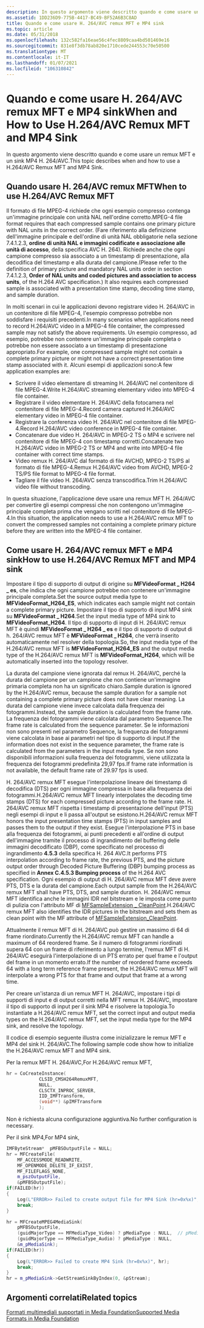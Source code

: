 ```yaml
---
description: In questo argomento viene descritto quando e come usare un remux MFT e un sink MP4 H. 264/AVC.
ms.assetid: 1DD236D9-775B-4417-BC49-BF52A6B3C8AD
title: Quando e come usare H. 264/AVC remux MFT e MP4 sink
ms.topic: article
ms.date: 05/31/2018
ms.openlocfilehash: 132c582fa16eae56c4fec8809caa4bd501469e16
ms.sourcegitcommit: 831e8f3db78ab820e1710cede244553c70e50500
ms.translationtype: MT
ms.contentlocale: it-IT
ms.lasthandoff: 01/07/2021
ms.locfileid: "106310842"
---
```

# <a name="when-and-how-to-use-h264avc-remux-mft-and-mp4-sink"></a><span data-ttu-id="81013-103">Quando e come usare H. 264/AVC remux MFT e MP4 sink</span><span class="sxs-lookup"><span data-stu-id="81013-103">When and How to Use H.264/AVC Remux MFT and MP4 Sink</span></span>

<span data-ttu-id="81013-104">In questo argomento viene descritto quando e come usare un remux MFT e un sink MP4 H. 264/AVC.</span><span class="sxs-lookup"><span data-stu-id="81013-104">This topic describes when and how to use a H.264/AVC Remux MFT and MP4 Sink.</span></span>

## <a name="when-to-use-h264avc-remux-mft"></a><span data-ttu-id="81013-105">Quando usare H. 264/AVC remux MFT</span><span class="sxs-lookup"><span data-stu-id="81013-105">When to use H.264/AVC Remux MFT</span></span>

<span data-ttu-id="81013-106">Il formato di file MPEG-4 richiede che ogni esempio compresso contenga un'immagine principale con unità NAL nell'ordine corretto.</span><span class="sxs-lookup"><span data-stu-id="81013-106">MPEG-4 file format requires that each compressed sample contains one primary picture with NAL units in the correct order.</span></span> <span data-ttu-id="81013-107">(Fare riferimento alla definizione dell'immagine principale e dell'ordine di unità NAL obbligatorie nella sezione 7.4.1.2.3, **ordine di unità NAL e immagini codificate e associazione alle unità di accesso**, della specifica AVC H. 264). Richiede anche che ogni campione compresso sia associato a un timestamp di presentazione, alla decodifica del timestamp e alla durata del campione.</span><span class="sxs-lookup"><span data-stu-id="81013-107">(Please refer to the definition of primary picture and mandatory NAL units order in section 7.4.1.2.3, **Order of NAL units and coded pictures and association to access units**, of the H.264 AVC specification.) It also requires each compressed sample is associated with a presentation time stamp, decoding time stamp, and sample duration.</span></span>

<span data-ttu-id="81013-108">In molti scenari in cui le applicazioni devono registrare video H. 264/AVC in un contenitore di file MPEG-4, l'esempio compresso potrebbe non soddisfare i requisiti precedenti.</span><span class="sxs-lookup"><span data-stu-id="81013-108">In many scenarios when applications need to record H.264/AVC video in a MPEG-4 file container, the compressed sample may not satisfy the above requirements.</span></span> <span data-ttu-id="81013-109">Un esempio compresso, ad esempio, potrebbe non contenere un'immagine principale completa o potrebbe non essere associato a un timestamp di presentazione appropriato.</span><span class="sxs-lookup"><span data-stu-id="81013-109">For example, one compressed sample might not contain a complete primary picture or might not have a correct presentation time stamp associated with it.</span></span> <span data-ttu-id="81013-110">Alcuni esempi di applicazioni sono:</span><span class="sxs-lookup"><span data-stu-id="81013-110">A few application examples are:</span></span>

-   <span data-ttu-id="81013-111">Scrivere il video elementare di streaming H. 264/AVC nel contenitore di file MPEG-4.</span><span class="sxs-lookup"><span data-stu-id="81013-111">Write H.264/AVC streaming elementary video into MPEG-4 file container.</span></span>
-   <span data-ttu-id="81013-112">Registrare il video elementare H. 264/AVC della fotocamera nel contenitore di file MPEG-4.</span><span class="sxs-lookup"><span data-stu-id="81013-112">Record camera captured H.264/AVC elementary video in MPEG-4 file container.</span></span>
-   <span data-ttu-id="81013-113">Registrare la conferenza video H. 264/AVC nel contenitore di file MPEG-4.</span><span class="sxs-lookup"><span data-stu-id="81013-113">Record H.264/AVC video conference in MPEG-4 file container.</span></span>
-   <span data-ttu-id="81013-114">Concatenare due video H. 264/AVC in MPEG-2 TS o MP4 e scrivere nel contenitore di file MPEG-4 con timestamp corretti.</span><span class="sxs-lookup"><span data-stu-id="81013-114">Concatenate two H.264/AVC video in MPEG-2 TS or MP4 and write into MPEG-4 file container with correct time stamps.</span></span>
-   <span data-ttu-id="81013-115">Video remux H. 264/AVC dal formato di file AVCHD, MPEG-2 TS/PS al formato di file MPEG-4.</span><span class="sxs-lookup"><span data-stu-id="81013-115">Remux H.264/AVC video from AVCHD, MPEG-2 TS/PS file format to MPEG-4 file format.</span></span>
-   <span data-ttu-id="81013-116">Tagliare il file video H. 264/AVC senza transcodifica.</span><span class="sxs-lookup"><span data-stu-id="81013-116">Trim H.264/AVC video file without transcoding.</span></span>

<span data-ttu-id="81013-117">In questa situazione, l'applicazione deve usare una remux MFT H. 264/AVC per convertire gli esempi compressi che non contengono un'immagine principale completa prima che vengano scritti nel contenitore di file MPEG-4.</span><span class="sxs-lookup"><span data-stu-id="81013-117">In this situation, the application needs to use a H.264/AVC remux MFT to convert the compressed samples not containing a complete primary picture before they are written into the MPEG-4 file container.</span></span>

## <a name="how-to-use-h264avc-remux-mft-and-mp4-sink"></a><span data-ttu-id="81013-118">Come usare H. 264/AVC remux MFT e MP4 sink</span><span class="sxs-lookup"><span data-stu-id="81013-118">How to use H.264/AVC Remux MFT and MP4 sink</span></span>

<span data-ttu-id="81013-119">Impostare il tipo di supporto di output di origine su **MFVideoFormat \_ H264 \_ es**, che indica che ogni campione potrebbe non contenere un'immagine principale completa.</span><span class="sxs-lookup"><span data-stu-id="81013-119">Set the source output media type to **MFVideoFormat\_H264\_ES**, which indicates each sample might not contain a complete primary picture.</span></span> <span data-ttu-id="81013-120">Impostare il tipo di supporto di input MP4 sink su **MFVideoFormat \_ H264**.</span><span class="sxs-lookup"><span data-stu-id="81013-120">Set the input media type of MP4 sink to **MFVideoFormat\_H264**.</span></span> <span data-ttu-id="81013-121">Il tipo di supporto di input di H. 264/AVC remux MFT è quindi **MFVideoFormat \_ H264 \_ es** e il tipo di supporto di output di h. 264/AVC remux MFT è **MFVideoFormat \_ H264**, che verrà inserito automaticamente nel resolver della topologia.</span><span class="sxs-lookup"><span data-stu-id="81013-121">So, the input media type of the H.264/AVC remux MFT is **MFVideoFormat\_H264\_ES** and the output media type of the H.264/AVC remux MFT is **MFVideoFormat\_H264**, which will be automatically inserted into the topology resolver.</span></span>

<span data-ttu-id="81013-122">La durata del campione viene ignorata dal remux H. 264/AVC, perché la durata del campione per un campione che non contiene un'immagine primaria completa non ha un significato chiaro.</span><span class="sxs-lookup"><span data-stu-id="81013-122">Sample duration is ignored by the H.264/AVC remux, because the sample duration for a sample not containing a complete primary picture does not have clear meaning.</span></span> <span data-ttu-id="81013-123">La durata del campione viene invece calcolata dalla frequenza dei fotogrammi.</span><span class="sxs-lookup"><span data-stu-id="81013-123">Instead, the sample duration is calculated from the frame rate.</span></span> <span data-ttu-id="81013-124">La frequenza dei fotogrammi viene calcolata dal parametro Sequence.</span><span class="sxs-lookup"><span data-stu-id="81013-124">The frame rate is calculated from the sequence parameter.</span></span> <span data-ttu-id="81013-125">Se le informazioni non sono presenti nel parametro Sequence, la frequenza dei fotogrammi viene calcolata in base ai parametri nel tipo di supporto di input.</span><span class="sxs-lookup"><span data-stu-id="81013-125">If the information does not exist in the sequence parameter, the frame rate is calculated from the parameters in the input media type.</span></span> <span data-ttu-id="81013-126">Se non sono disponibili informazioni sulla frequenza dei fotogrammi, viene utilizzata la frequenza dei fotogrammi predefinita 29,97 fps.</span><span class="sxs-lookup"><span data-stu-id="81013-126">If frame rate information is not available, the default frame rate of 29.97 fps is used.</span></span>

<span data-ttu-id="81013-127">H. 264/AVC remux MFT esegue l'interpolazione lineare dei timestamp di decodifica (DTS) per ogni immagine compressa in base alla frequenza dei fotogrammi.</span><span class="sxs-lookup"><span data-stu-id="81013-127">H.264/AVC remux MFT linearly interpolates the decoding time stamps (DTS) for each compressed picture according to the frame rate.</span></span> <span data-ttu-id="81013-128">H. 264/AVC remux MFT rispetta i timestamp di presentazione dell'input (PTS) negli esempi di input e li passa all'output se esistono.</span><span class="sxs-lookup"><span data-stu-id="81013-128">H.264/AVC remux MFT honors the input presentation time stamps (PTS) in input samples and passes them to the output if they exist.</span></span> <span data-ttu-id="81013-129">Esegue l'interpolazione PTS in base alla frequenza dei fotogrammi, ai punti precedenti e all'ordine di output dell'immagine tramite il processo di ingrandimento del buffering delle immagini decodificato (DBP), come specificato nel processo di ingrandimento **4.5.3** della specifica H. 264 AVC.</span><span class="sxs-lookup"><span data-stu-id="81013-129">It performs PTS interpolation according to frame rate, the previous PTS, and the picture output order through Decoded Picture Buffering (DBP) bumping process as specified in **Annex C.4.5.3 Bumping process** of the H.264 AVC specification.</span></span> <span data-ttu-id="81013-130">Ogni esempio di output di H. 264/AVC remux MFT deve avere PTS, DTS e la durata del campione.</span><span class="sxs-lookup"><span data-stu-id="81013-130">Each output sample from the H.264/AVC remux MFT shall have PTS, DTS, and sample duration.</span></span> <span data-ttu-id="81013-131">H. 264/AVC remux MFT identifica anche le immagini IDR nel bitstream e le imposta come punto di pulizia con l'attributo MF di [MFSampleExtension \_ CleanPoint](mfsampleextension-cleanpoint-attribute.md).</span><span class="sxs-lookup"><span data-stu-id="81013-131">H.264/AVC remux MFT also identifies the IDR pictures in the bitstream and sets them as clean point with the MF attribute of [MFSampleExtension\_CleanPoint](mfsampleextension-cleanpoint-attribute.md).</span></span>

<span data-ttu-id="81013-132">Attualmente il remux MFT di H. 264/AVC può gestire un massimo di 64 di frame riordinato.</span><span class="sxs-lookup"><span data-stu-id="81013-132">Currently the H.264/AVC remux MFT can handle a maximum of 64 reordered frame.</span></span> <span data-ttu-id="81013-133">Se il numero di fotogrammi riordinati supera 64 con un frame di riferimento a lungo termine, l'remux MFT di H. 264/AVC eseguirà l'interpolazione di un PTS errato per quel frame e l'output del frame in un momento errato.</span><span class="sxs-lookup"><span data-stu-id="81013-133">If the number of reordered frame exceeds 64 with a long term reference frame present, the H.264/AVC remux MFT will interpolate a wrong PTS for that frame and output that frame at a wrong time.</span></span>

<span data-ttu-id="81013-134">Per creare un'istanza di un remux MFT H. 264/AVC, impostare i tipi di supporti di input e di output corretti nella MFT remux H. 264/AVC, impostare il tipo di supporto di input per il sink MP4 e risolvere la topologia.</span><span class="sxs-lookup"><span data-stu-id="81013-134">To instantiate a H.264/AVC remux MFT, set the correct input and output media types on the H.264/AVC remux MFT, set the input media type for the MP4 sink, and resolve the topology.</span></span>

<span data-ttu-id="81013-135">Il codice di esempio seguente illustra come inizializzare le remux MFT e MP4 del sink H. 264/AVC.</span><span class="sxs-lookup"><span data-stu-id="81013-135">The following sample code show how to initialize the H.264/AVC remux MFT and MP4 sink.</span></span>

<span data-ttu-id="81013-136">Per la remux MFT H. 264/AVC,</span><span class="sxs-lookup"><span data-stu-id="81013-136">For H.264/AVC remux MFT,</span></span>


```C++
hr = CoCreateInstance(
            CLSID_CMSH264RemuxMFT,
            NULL,
            CLSCTX_INPROC_SERVER,
            IID_IMFTransform,
            (void**) &pIMFTransform
            );
```



<span data-ttu-id="81013-137">Non è richiesta alcuna configurazione aggiuntiva.</span><span class="sxs-lookup"><span data-stu-id="81013-137">No further configuration is necessary.</span></span>

<span data-ttu-id="81013-138">Per il sink MP4,</span><span class="sxs-lookup"><span data-stu-id="81013-138">For MP4 sink,</span></span>


```C++
IMFByteStream*  pMFBSOutputFile = NULL;
hr = MFCreateFile(
    MF_ACCESSMODE_READWRITE,
    MF_OPENMODE_DELETE_IF_EXIST,
    MF_FILEFLAGS_NONE,
    m_pszOutputFile,
    &pMFBSOutputFile);
if(FAILED(hr))
{
    Log(L"ERROR>> Failed to create output file for MP4 Sink (hr=0x%x)", hr);
    break;
}

hr = MFCreateMPEG4MediaSink(
    pMFBSOutputFile,
    (guidMajorType == MFMediaType_Video) ? pMediaType : NULL,  // pMediaType comes from the output type of the remux MFT
    (guidMajorType == MFMediaType_Audio) ? pMediaType : NULL,
    &m_pMediaSink);
if(FAILED(hr))
{
    Log(L"ERROR>> Failed to create MP4 Sink (hr=0x%x)", hr);
    break;
}
hr = m_pMediaSink->GetStreamSinkByIndex(0, &pStream);
```



## <a name="related-topics"></a><span data-ttu-id="81013-139">Argomenti correlati</span><span class="sxs-lookup"><span data-stu-id="81013-139">Related topics</span></span>

<dl> <dt>

[<span data-ttu-id="81013-140">Formati multimediali supportati in Media Foundation</span><span class="sxs-lookup"><span data-stu-id="81013-140">Supported Media Formats in Media Foundation</span></span>](supported-media-formats-in-media-foundation.md)
</dt> </dl>

 

 



